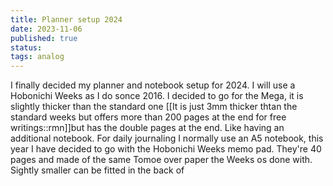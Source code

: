 ```yaml
---
title: Planner setup 2024
date: 2023-11-06
published: true
status:
tags: analog 
---
```


I finally decided my planner and notebook setup for 2024. I will use a Hobonichi Weeks as I do sonce 2016. I decided to go for the Mega, it is slightly thicker than the standard one [[It is just 3mm thicker thtan the standard weeks but offers more than 200 pages at the end for free writings::rmn]]but has the double pages at the end. Like having an additional notebook. For daily journaling I normally use an A5 notebook, this year I have decided to go with the Hobonichi Weeks memo pad. They're 40 pages and made of the same Tomoe over paper the Weeks os done with. Sightly smaller can be fitted in the back of 
